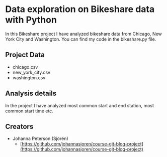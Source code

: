 # Data exploration on Bikeshare data with Python

In this Bikeshare project I have analyzed bikeshare data from Chicago, New York City and Washington.
You can find my code in the bikeshare.py file.
## Project Data

* chicago.csv
* new_york_city.csv
* washington.csv

## Analysis details
In the project I have analyzed most common start and end station, most common start time etc.

## Creators

* Johanna Peterson (Sjörén)
    - [https://github.com/johannasjoren/course-git-blog-project](https://github.com/johannasjoren/course-git-blog-project)



